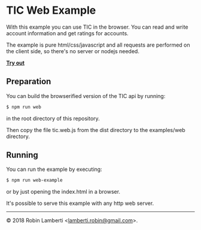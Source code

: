 # TIC Web Example
With this example you can use TIC in the browser. You can read and write account information and get ratings for accounts.

The example is pure html/css/javascript and all requests are performed on the client side, so there's no server or nodejs needed.

[__Try out__](https://cdn.rawgit.com/cr0ssing/tic.api.js/fddeae4/examples/web/)

## Preparation
You can build the browserified version of the TIC api by running:
```sh
$ npm run web
```
in the root directory of this repository. 

Then copy the file tic.web.js from the dist directory to the examples/web directory.

## Running
You can run the example by executing:
```sh
$ npm run web-example
```
or by just opening the index.html in a browser.

It's possible to serve this example with any http web server.

* * *

&copy; 2018 Robin Lamberti \<lamberti.robin@gmail.com\>.
